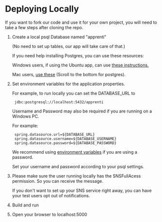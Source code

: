 # Deploying Locally

If you want to fork our code and use it for your own project, you will need to take a few steps after cloning the repo. 

1) Create a local psql Database named "apprenti"

      (No need to set up tables, our app will take care of that.)
    
      If you need help installing Postgres, you can use these resources: 
    
      Windows users, if using the Ubuntu app, can use [these instructions.](https://github.com/codefellows/code-301-prework/blob/master/windows/wsl.md)
    
      Mac users, [use these](https://github.com/codefellows/code-301-prework/blob/master/setup_local_env.md) (Scroll to the bottom for postgres).
    
2) Set environment variables for the application properties.
    
    For example, to run locally you can set the DATABASE_URL to
        
        jdbc:postgresql://localhost:5432/apprenti
         
      Username and Password may also be required if you are running on a Windows PC.
      
      For example: 

        spring.datasource.url=${DATABASE_URL}
        spring.datasource.username=${DATABASE_USERNAME}
        spring.datasource.password=${DATABASE_PASSWORD}
      
   We recommend using [environment variables](https://medium.com/chingu/an-introduction-to-environment-variables-and-how-to-use-them-f602f66d15fa) if you are using a password. 
   
   Set your username and password according to your psql settings.
   
3) Please make sure the user running locally has the SNSFullAcess permission. So you can receive the message.

    If you don't want to set up your SNS service right away, you can have your test users opt out of notifications.
    
4) Build and run

5) Open your browser to localhost:5000